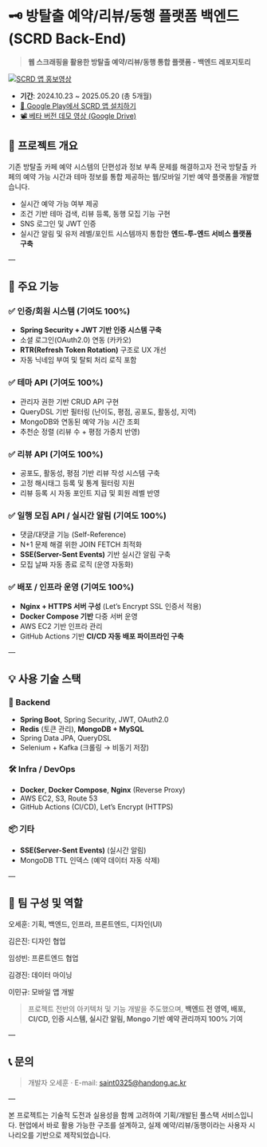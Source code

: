 # 🗝 방탈출 예약/리뷰/동행 플랫폼 백엔드 (SCRD Back-End)

> **웹 스크래핑을 활용한 방탈출 예약/리뷰/동행 통합 플랫폼 - 백엔드 레포지토리**


[![SCRD 앱 홍보영상](https://img.youtube.com/vi/Qu4Drg5c4mA/0.jpg)](https://www.youtube.com/watch?v=Qu4Drg5c4mA)

- **기간**: 2024.10.23 ~ 2025.05.20 (총 5개월)<br>
- [📱 Google Play에서 SCRD 앱 설치하기](https://play.google.com/store/apps/details?id=com.scrd.scrd)
- [📽 베타 버전 데모 영상 (Google Drive)](https://drive.google.com/drive/folders/1C0baog9rQ4LC-XmpKbN3uXVEPXcWIz9O)
  


## 📌 프로젝트 개요

기존 방탈출 카페 예약 시스템의 단편성과 정보 부족 문제를 해결하고자 전국 방탈출 카페의 예약 가능 시간과 테마 정보를 통합 제공하는 웹/모바일 기반 예약 플랫폼을 개발했습니다.

- 실시간 예약 가능 여부 제공
- 조건 기반 테마 검색, 리뷰 등록, 동행 모집 기능 구현
- SNS 로그인 및 JWT 인증
- 실시간 알림 및 유저 레벨/포인트 시스템까지 통합한 **엔드-투-엔드 서비스 플랫폼 구축**

—

## 🧩 주요 기능

### ✅ 인증/회원 시스템 (기여도 100%)
- **Spring Security + JWT 기반 인증 시스템 구축**
- 소셜 로그인(OAuth2.0) 연동 (카카오)
- **RTR(Refresh Token Rotation)** 구조로 UX 개선
- 자동 닉네임 부여 및 탈퇴 처리 로직 포함

### ✅ 테마 API (기여도 100%)
- 관리자 권한 기반 CRUD API 구현
- QueryDSL 기반 필터링 (난이도, 평점, 공포도, 활동성, 지역)
- MongoDB와 연동된 예약 가능 시간 조회
- 추천순 정렬 (리뷰 수 + 평점 가중치 반영)

### ✅ 리뷰 API (기여도 100%)
- 공포도, 활동성, 평점 기반 리뷰 작성 시스템 구축
- 고정 해시태그 등록 및 통계 필터링 지원
- 리뷰 등록 시 자동 포인트 지급 및 회원 레벨 반영

### ✅ 일행 모집 API / 실시간 알림 (기여도 100%)
- 댓글/대댓글 기능 (Self-Reference)
- N+1 문제 해결 위한 JOIN FETCH 최적화
- **SSE(Server-Sent Events)** 기반 실시간 알림 구축
- 모집 날짜 자동 종료 로직 (운영 자동화)

### ✅ 배포 / 인프라 운영 (기여도 100%)
- **Nginx + HTTPS 서버 구성** (Let’s Encrypt SSL 인증서 적용)
- **Docker Compose 기반** 다중 서버 운영
- AWS EC2 기반 인프라 관리
- GitHub Actions 기반 **CI/CD 자동 배포 파이프라인 구축**

—

## 💡 사용 기술 스택

### 🧱 Backend
- **Spring Boot**, Spring Security, JWT, OAuth2.0
- **Redis** (토큰 관리), **MongoDB + MySQL**
- Spring Data JPA, QueryDSL
- Selenium + Kafka (크롤링 → 비동기 저장)

### 🛠 Infra / DevOps
- **Docker**, **Docker Compose**, **Nginx** (Reverse Proxy)
- AWS EC2, S3, Route 53
- GitHub Actions (CI/CD), Let’s Encrypt (HTTPS)

### 📦 기타
- **SSE(Server-Sent Events)** (실시간 알림)
- MongoDB TTL 인덱스 (예약 데이터 자동 삭제)

—

## 👥 팀 구성 및 역할

오세훈: 기획, 백엔드, 인프라, 프론트엔드, 디자인(UI)

김은진: 디자인 협업

임성빈: 프론트엔드 협업

김경진: 데이터 마이닝

이민규: 모바일 앱 개발

> 프로젝트 전반의 아키텍처 및 기능 개발을 주도했으며, **백엔드 전 영역, 배포, CI/CD, 인증 시스템, 실시간 알림, Mongo 기반 예약 관리까지 100% 기여**

—

## 📞 문의
> 개발자 오세훈 · E-mail: saint0325@handong.ac.kr

—

본 프로젝트는 기술적 도전과 실용성을 함께 고려하여 기획/개발된 풀스택 서비스입니다. 현업에서 바로 활용 가능한 구조를 설계하고, 실제 예약/리뷰/동행이라는 사용자 시나리오를 기반으로 제작되었습니다.
